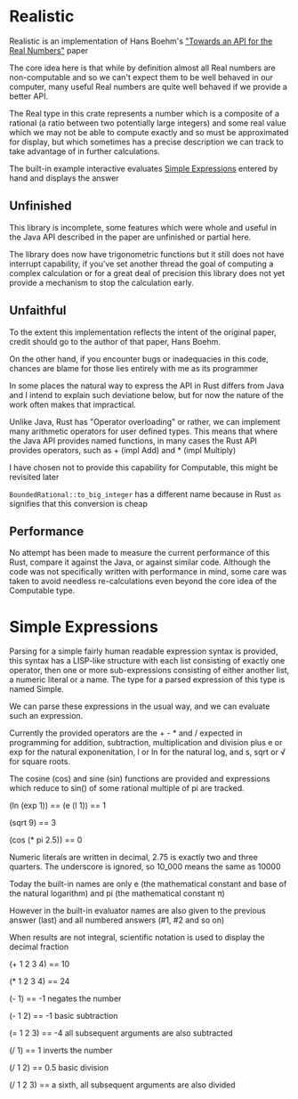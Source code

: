 # Realistic

Realistic is an implementation of Hans Boehm's ["Towards an API for the Real Numbers"](https://dl.acm.org/doi/pdf/10.1145/3385412.3386037) paper

The core idea here is that while by definition almost all Real numbers are non-computable and so we can't expect them to be well behaved in
our computer, many useful Real numbers are quite well behaved if we provide a better API.

The Real type in this crate represents a number which is a composite of a rational (a ratio between two potentially large integers) and some
real value which we may not be able to compute exactly and so must be approximated for display, but which sometimes has a precise description
we can track to take advantage of in further calculations.

The built-in example interactive evaluates [Simple Expressions](#simple-expressions) entered by hand and displays the answer

## Unfinished

This library is incomplete, some features which were whole and useful in the Java API described in the paper are unfinished or partial here.

The library does now have trigonometric functions but it still does not have interrupt capability, if you've set another thread the goal of
computing a complex calculation or for a great deal of precision this library does not yet provide a mechanism to stop the calculation early.


## Unfaithful

To the extent this implementation reflects the intent of the original paper, credit should go to the author of that paper, Hans Boehm.

On the other hand, if you encounter bugs or inadequacies in this code, chances are blame for those lies entirely with me as its programmer

In some places the natural way to express the API in Rust differs from Java and I intend to explain such deviatione below, but for now the
nature of the work often makes that impractical.

Unlike Java, Rust has "Operator overloading" or rather, we can implement many arithmetic operators for user defined types. This means that
where the Java API provides named functions, in many cases the Rust API provides operators, such as + (impl Add) and * (impl Multiply)

I have chosen not to provide this capability for Computable, this might be revisited later

`BoundedRational::to_big_integer` has a different name because in Rust `as` signifies that this conversion is cheap

## Performance

No attempt has been made to measure the current performance of this Rust, compare it against the Java, or against similar code. Although the
code was not specifically written with performance in mind, some care was taken to avoid needless re-calculations even beyond the core idea of
the Computable type.


# Simple Expressions

Parsing for a simple fairly human readable expression syntax is provided, this syntax has a LISP-like structure with each list consisting of
exactly one operator, then one or more sub-expressions consisting of either another list, a numeric literal or a name. The type for a parsed
expression of this type is named Simple.

We can parse these expressions in the usual way, and we can evaluate such an expression.

Currently the provided operators are the + - * and / expected in programming for addition, subtraction, multiplication and division
plus e or exp for the natural exponenitation, l or ln for the natural log, and s, sqrt or √ for square roots.

The cosine (cos) and sine (sin) functions are provided and expressions which reduce to sin() of some rational multiple of pi are tracked.


(ln (exp 1)) == (e (l 1)) == 1

(sqrt 9) == 3

(cos (* pi 2.5)) == 0

Numeric literals are written in decimal, 2.75 is exactly two and three quarters. The underscore is ignored, so 10\_000 means the same as 10000

Today the built-in names are only e (the mathematical constant and base of the natural logarithm) and pi (the mathematical constant π)

However in the built-in evaluator names are also given to the previous answer (last) and all numbered answers (#1, #2 and so on)

When results are not integral, scientific notation is used to display the decimal fraction


(+ 1 2 3 4) == 10

(* 1 2 3 4) == 24

(- 1) == -1  negates the number

(- 1 2) == -1  basic subtraction

(= 1 2 3) == -4  all subsequent arguments are also subtracted

(/ 1) == 1  inverts the number

(/ 1 2) == 0.5  basic division

(/ 1 2 3) == a sixth, all subsequent arguments are also divided
